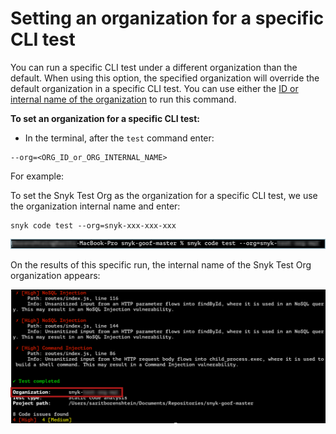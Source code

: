# Setting an organization for a specific CLI test

You can run a specific CLI test under a different organization than the default. When using this option, the specified organization will override the default organization in a specific CLI test. You can use either the [ID or internal name of the organization](finding-the-snyk-id-and-internal-name-of-an-organization.md) to run this command.

**To set an organization for a specific CLI test:** &#x20;

* In the terminal, after the `test` command enter:

```
--org=<ORG_ID_or_ORG_INTERNAL_NAME>
```

&#x20;

For example:

To set the Snyk Test Org as the organization for a specific CLI test, we use the organization internal name and enter:

```
snyk code test --org=snyk-xxx-xxx-xxx 
```

![](<../../../../.gitbook/assets/Snyk Code - CLI - Organization - Specific test Settings - command.png>)

On the results of this specific run, the internal name of the Snyk Test Org organization appears:

![](<../../../../.gitbook/assets/Snyk Code - CLI - Organization - Specific test Settings - Results.png>)

&#x20;

&#x20;
